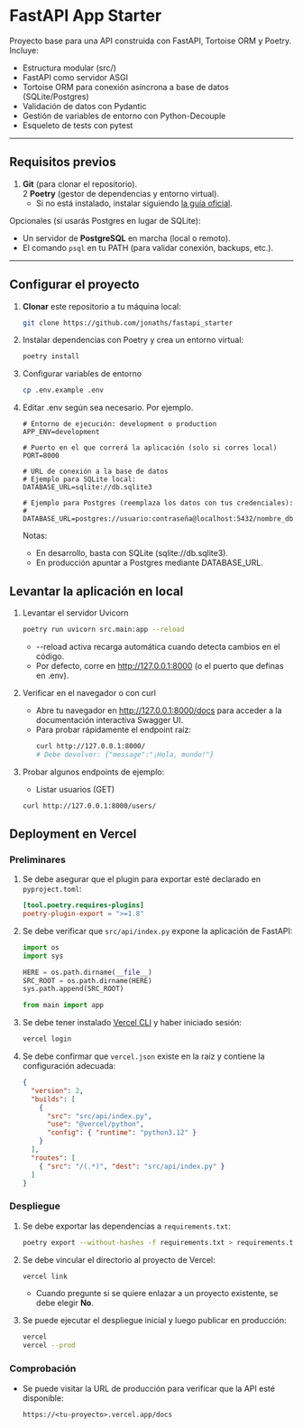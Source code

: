 # FastAPI App Starter

Proyecto base para una API construida con FastAPI, Tortoise ORM y Poetry.  
Incluye:

- Estructura modular (src/)
- FastAPI como servidor ASGI
- Tortoise ORM para conexión asíncrona a base de datos (SQLite/Postgres)
- Validación de datos con Pydantic
- Gestión de variables de entorno con Python-Decouple
- Esqueleto de tests con pytest

---

## Requisitos previos

1. **Git** (para clonar el repositorio).  
2  **Poetry** (gestor de dependencias y entorno virtual).  
   - Si no está instalado, instalar siguiendo [la guía oficial](https://python-poetry.org/docs/#installation).

Opcionales (si usarás Postgres en lugar de SQLite):

- Un servidor de **PostgreSQL** en marcha (local o remoto).
- El comando `psql` en tu PATH (para validar conexión, backups, etc.).

---

## Configurar el proyecto

1. **Clonar** este repositorio a tu máquina local:

   ```bash
   git clone https://github.com/jonaths/fastapi_starter

2. Instalar dependencias con Poetry y crea un entorno virtual:

   ```bash
   poetry install

3. Configurar variables de entorno

   ```bash
   cp .env.example .env
   
4. Editar .env según sea necesario. Por ejemplo. 
   ```
   # Entorno de ejecución: development o production
   APP_ENV=development
   
   # Puerto en el que correrá la aplicación (solo si corres local)
   PORT=8000
   
   # URL de conexión a la base de datos
   # Ejemplo para SQLite local:
   DATABASE_URL=sqlite://db.sqlite3
   
   # Ejemplo para Postgres (reemplaza los datos con tus credenciales):
   # DATABASE_URL=postgres://usuario:contraseña@localhost:5432/nombre_db
   ```
   
   Notas:

   - En desarrollo, basta con SQLite (sqlite://db.sqlite3).
   - En producción apuntar a Postgres mediante DATABASE_URL.

## Levantar la aplicación en local

1. Levantar el servidor Uvicorn

   ```bash
   poetry run uvicorn src.main:app --reload
   ```
   
   - --reload activa recarga automática cuando detecta cambios en el código.
   - Por defecto, corre en http://127.0.0.1:8000 (o el puerto que definas en .env).

2. Verificar en el navegador o con curl
   
   - Abre tu navegador en http://127.0.0.1:8000/docs para acceder a la documentación interactiva Swagger UI.
   - Para probar rápidamente el endpoint raíz:
      ```bash
      curl http://127.0.0.1:8000/
      # Debe devolver: {"message":"¡Hola, mundo!"}

3. Probar algunos endpoints de ejemplo:
   - Listar usuarios (GET)
   ```bash
   curl http://127.0.0.1:8000/users/
   ```
   
## Deployment en Vercel

### Preliminares

1. Se debe asegurar que el plugin para exportar esté declarado en `pyproject.toml`:

   ```toml
   [tool.poetry.requires-plugins]
   poetry-plugin-export = ">=1.8"
   ```

2. Se debe verificar que `src/api/index.py` expone la aplicación de FastAPI:

   ```python
   import os
   import sys

   HERE = os.path.dirname(__file__)
   SRC_ROOT = os.path.dirname(HERE)
   sys.path.append(SRC_ROOT)

   from main import app
   ```

3. Se debe tener instalado [Vercel CLI](https://www.npmjs.com/package/vercel) y haber iniciado sesión:

   ```bash
   vercel login
   ```

4. Se debe confirmar que `vercel.json` existe en la raíz y contiene la configuración adecuada:

   ```json
   {
     "version": 2,
     "builds": [
       {
         "src": "src/api/index.py",
         "use": "@vercel/python",
         "config": { "runtime": "python3.12" }
       }
     ],
     "routes": [
       { "src": "/(.*)", "dest": "src/api/index.py" }
     ]
   }
   ```

### Despliegue

1. Se debe exportar las dependencias a `requirements.txt`:

   ```bash
   poetry export --without-hashes -f requirements.txt > requirements.txt
   ```

2. Se debe vincular el directorio al proyecto de Vercel:

   ```bash
   vercel link
   ```
   - Cuando pregunte si se quiere enlazar a un proyecto existente, se debe elegir **No**.

3. Se puede ejecutar el despliegue inicial y luego publicar en producción:

   ```bash
   vercel
   vercel --prod
   ```

### Comprobación

- Se puede visitar la URL de producción para verificar que la API esté disponible:

  ```
  https://<tu-proyecto>.vercel.app/docs
  ```
```